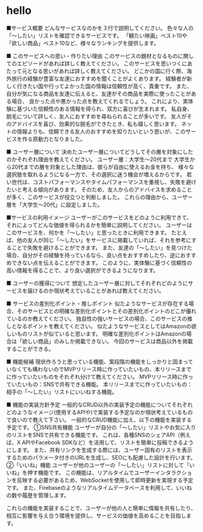 # hello
■サービス概要
どんなサービスなのかを３行で説明してください。
色々な人の「〜したい」リストを確認できるサービスです。
「観たい映画」ベスト10や「欲しい商品」ベスト10など、様々なランキングを提供します。

■ このサービスへの思い・作りたい理由
このサービスの題材となるものに関してのエピソードがあれば詳しく教えてください。
このサービスを思いつくにあたって元となる思いがあれば詳しく教えてください。
どこかの国に行く際、海外旅行の経験が豊富な友達におすすめを聞くことがよくあります。
経験者が新しく行きたい国や行ってよかった国の情報は信頼性が高く、貴重です。
また、自分が気になる商品を友達に伝えると、友達がその商品を実際に使ったことがある場合、
良かった点や悪かった点を教えてくれるでしょう。
これにより、実体験に基づいた信頼性のある情報を得られ、双方に喜びが生まれます。
私自身、脱毛について詳しく、友人におすすめを尋ねられることが多いです。
友人がそのアドバイスを喜び、効果的な脱毛ができたとき、私も嬉しく思います。
ネットの情報よりも、信頼できる友人のおすすめを知りたいという思いが、このサービスを作る原動力となりました。

■ ユーザー層について
決めたユーザー層についてどうしてその層を対象にしたのかそれぞれ理由を教えてください。
ユーザー層：大学生〜20代まで
大学生から20代までの層を対象とした理由は、彼らが自由に使えるお金を持ち、
様々な選択肢を取れるようになる一方で、その選択に迷う機会が増えるからです。
若い世代は、コストパフォーマンスやタイムパフォーマンスを重視し、失敗を避けたいと考える傾向があります。
そのため、友人からのアドバイスを求めることが多く、このサービスが役立つと判断しました。
これらの理由から、ユーザー層を「大学生〜20代」に設定しました。

■サービスの利用イメージ
ユーザーがこのサービスをどのように利用できて、それによってどんな価値を得られるかを簡単に説明してください。
ユーザーはこのサービスを、何かを「〜したい」と思ったときに利用できます。
たとえば、他の友人が同じ「〜したい」をサービスに掲載していれば、それを参考にすることで失敗を避けることができます。
また、友達の「〜したい」を見つけた場合、自分がその経験を持っているなら、良い点をおすすめしたり、逆におすすめできない点を伝えることができます。
このように、実体験に基づく信頼性の高い情報を得ることで、より良い選択ができるようになります。

■ ユーザーの獲得について
想定したユーザー層に対してそれぞれどのようにサービスを届けるのか現状考えていることがあれば教えてください。

■ サービスの差別化ポイント・推しポイント
似たようなサービスが存在する場合、そのサービスとの明確な差別化ポイントとその差別化ポイントのどこが優れているのか教えてください。
独自性の強いサービスの場合、このサービスの推しとなるポイントを教えてください。
似たようなサービスとしてはAmazonの欲しいものリストが似ていると思います。
明確な差別化ポイントはAmazonの場合は「欲しい商品」のみしか掲載できない。
今回のサービスは商品以外を掲載することができる。

■ 機能候補
現状作ろうと思っている機能、案段階の機能をしっかりと固まっていなくても構わないのでMVPリリース時に作っていたいもの、本リリースまでに作っていたいものをそれぞれ分けて教えてください。
MVPリリース時に作っていたいもの：SNSで共有できる機能。
本リリースまでに作っていたいもの：相手の「〜したい」リストにいいねする機能。

■ 機能の実装方針予定
一般的なCRUD以外の実装予定の機能についてそれぞれどのようなイメージ(使用するAPIや)で実装する予定なのか現状考えているもので良いので教えて下さい。
一般的なCRUD機能に加え、以下の機能を実装する予定です。
①SNS共有機能
ユーザーが自分の「〜したい」リストやお気に入りのリストをSNSで共有できる機能です。
これは、各種SNSのシェアAPI（例えば、X APIやFacebook SDKなど）を活用して、リストを簡単に投稿できるようにします。
また、共有リンクを生成する際には、ユーザー固有のリストを表示するためのパラメータ付きのURLを生成し、SEOにも配慮した設計を行います。
②「いいね」機能
ユーザーが他のユーザーの「〜したい」リストに対して「いいね」を押す機能です。
この機能は、リアルタイムでユーザーインタラクションを反映する必要があるため、WebSocketを使用して即時更新を実現する予定です。
また、Firebaseのようなリアルタイムデータベースを利用して、いいねの数や履歴を管理します。

これらの機能を実装することで、ユーザーが他の人と簡単に情報を共有したり、相互に影響を与え合う環境を提供し、サービスの価値を高めることを目指します。

